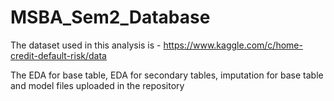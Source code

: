 # MSBA_Sem2_Database

The dataset used in this analysis is - https://www.kaggle.com/c/home-credit-default-risk/data

The EDA for base table, EDA for secondary tables, imputation for base table and model files uploaded in the repository
